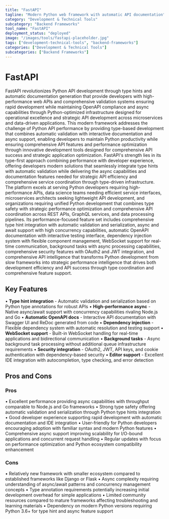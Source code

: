 ```yaml
---
title: "FastAPI"
tagline: "Modern Python web framework with automatic API documentation"
category: "Development & Technical Tools"
subcategory: "Backend Frameworks"
tool_name: "FastAPI"
deployment_status: "deployed"
image: "/images/tools/fastapi-placeholder.jpg"
tags: ["development-technical-tools", "backend-frameworks"]
categories: ["Development & Technical Tools"]
subcategories: ["Backend Frameworks"]
---
```


# FastAPI

FastAPI revolutionizes Python API development through type hints and automatic documentation generation that provide developers with high-performance web APIs and comprehensive validation systems ensuring rapid development while maintaining OpenAPI compliance and async capabilities through Python-optimized infrastructure designed for operational excellence and strategic API development across microservices and data-driven applications. This modern framework addresses the challenge of Python API performance by providing type-based development that combines automatic validation with interactive documentation and async support, enabling developers to maintain Python productivity while ensuring comprehensive API features and performance optimization through innovative development tools designed for comprehensive API success and strategic application optimization. FastAPI's strength lies in its type-first approach combining performance with developer experience, offering developers modern solutions that seamlessly integrate type hints with automatic validation while delivering the async capabilities and documentation features needed for strategic API efficiency and comprehensive service coordination through type-driven infrastructure. The platform excels at serving Python developers requiring high-performance APIs, data science teams needing efficient service interfaces, microservices architects seeking lightweight API development, and organizations requiring unified Python development that combines type safety with strategic performance optimization and comprehensive API coordination across REST APIs, GraphQL services, and data processing pipelines. Its performance-focused feature set includes comprehensive type hint integration with automatic validation and serialization, async and await support with high concurrency capabilities, automatic OpenAPI documentation with interactive testing interface, dependency injection system with flexible component management, WebSocket support for real-time communication, background tasks with async processing capabilities, comprehensive security features with OAuth2 and JWT integration, and comprehensive API intelligence that transforms Python development from slow frameworks into strategic performance intelligence that drives both development efficiency and API success through type coordination and comprehensive feature support.

## Key Features

• **Type hint integration** - Automatic validation and serialization based on Python type annotations for robust APIs
• **High-performance async** - Native async/await support with concurrency capabilities rivaling Node.js and Go
• **Automatic OpenAPI docs** - Interactive API documentation with Swagger UI and ReDoc generated from code
• **Dependency injection** - Flexible dependency system with automatic resolution and testing support
• **WebSocket support** - Built-in WebSocket handling for real-time applications and bidirectional communication
• **Background tasks** - Async background task processing without additional queue infrastructure requirements
• **Security integration** - OAuth2, JWT, API keys, and cookie authentication with dependency-based security
• **Editor support** - Excellent IDE integration with autocompletion, type checking, and error detection

## Pros and Cons

### Pros
• Excellent performance providing async capabilities with throughput comparable to Node.js and Go frameworks
• Strong type safety offering automatic validation and serialization through Python type hints integration
• Good developer experience supporting rapid development with automatic documentation and IDE integration
• User-friendly for Python developers encouraging adoption with familiar syntax and modern Python features
• Comprehensive async support improving scalability for I/O-bound applications and concurrent request handling
• Regular updates with focus on performance optimization and Python ecosystem compatibility enhancement

### Cons
• Relatively new framework with smaller ecosystem compared to established frameworks like Django or Flask
• Async complexity requiring understanding of async/await patterns and concurrency management concepts
• Type annotation requirements potentially increasing initial development overhead for simple applications
• Limited community resources compared to mature frameworks affecting troubleshooting and learning materials
• Dependency on modern Python versions requiring Python 3.6+ for type hint and async feature support